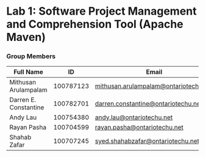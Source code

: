 # Lab 1: Software Project Management and Comprehension Tool (Apache Maven)

### Group Members
| Full Name | ID | Email|
| --- | --- | ---|
Mithusan Arulampalam | 100787123 | mithusan.arulampalam@ontariotechu.net
Darren E. Constantine | 100782701 | darren.constantine@ontariotechu.net
Andy Lau | 100754380 | andy.lau@ontariotechu.net
Rayan Pasha | 100704599 | rayan.pasha@ontariotechu.net
Shahab Zafar | 100707245 | syed.shahabzafar@ontariotechu.net




